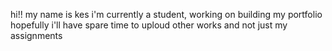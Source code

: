 hi!! my name is kes
i'm currently a student, working on building my portfolio
hopefully i'll have spare time to uploud other works and not just my assignments 
